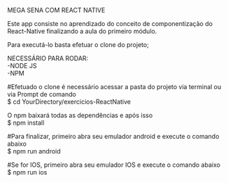 MEGA SENA COM REACT NATIVE

Este app consiste no aprendizado do conceito de componentização do React-Native finalizando a aula do primeiro módulo.

Para executá-lo basta efetuar o clone do projeto;

NECESSÁRIO PARA RODAR:
<br> -NODE JS
<br> -NPM

#Efetuado o clone é necessário acessar a pasta do projeto via terminal ou via Prompt de comando
<br> $ cd YourDirectory/exercicios-ReactNative
<p>
O npm baixará todas as dependências e após isso
<br> $ npm install
<p> 
#Para finalizar, primeiro abra seu emulador android e execute o comando abaixo
<br> $ npm run android 
  
<p> 
#Se for IOS, primeiro abra seu emulador IOS e execute o comando abaixo
<br> $ npm run ios 


